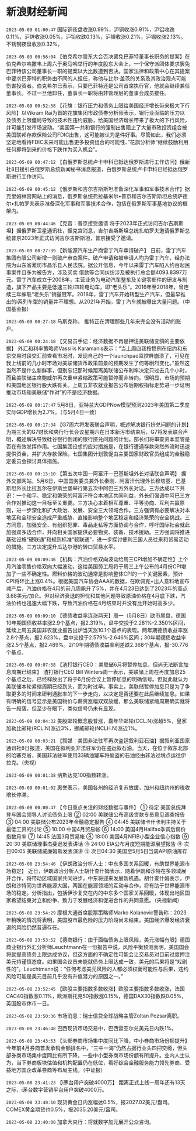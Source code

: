 # 新浪财经新闻
`2023-05-09 01:00:47` 国际铜夜盘收涨0.99%，沪铜收涨0.91%，沪铝收跌0.11%，沪锌收涨0.05%，沪铅收跌0.13%，沪镍收涨0.21%，沪锡收涨2.13%。不锈钢夜盘收涨0.32%。

`2023-05-09 00:56:04` 【伯克希尔股东大会否决罢免巴菲特董事长职务的提案】在伯克希尔哈撒韦上周六于奥马哈举行的年度股东大会上，一个保守派团体要求罢免巴菲特该公司董事长一职的提案以大比数遭到否决。国家法律和政策中心在其提案中要求巴菲特的职务由不同的人担任，称他与比尔·盖茨的关系及其政治观点可能伤害投资者。伯克希尔已表示，只要巴菲特还是公司首席执行官，他就会继续兼任董事长。不过一旦他卸任，董事长一职将由非管理层的董事会成员接任。

`2023-05-09 00:52:58` 【花旗：银行压力和债务上限给美国经济增长带来极大下行风险】以Vikram Rai为首的花旗集团市政债券分析师表示，银行业面临的压力以及债务上限僵局导致的技术性违约威胁，给美国经济增长带来了极大的下行风险，并可能引发市场波动。“美国第一共和银行的强制出售阻止了大量市政投资组合被美国联邦存款保险公司FDIC出售，这可能被认为是件好事。尽管如此，我们必须坚定地看待FDIC未来可能出售更多投资组合的可能性、”花旗分析师“继续鼓励利用任何即将到来的价格下跌作为买入机会”。

`2023-05-09 00:47:12` 【白俄罗斯总统卢卡申科已抵达俄罗斯进行工作访问】俄新社8日援引白俄罗斯总统新闻秘书消息报道，白俄罗斯总统卢卡申科已经抵达俄罗斯进行工作访问。

`2023-05-09 00:45:12` 【俄罗斯和吉尔吉斯斯坦准备深化军事和军事技术合作】据克里姆林宫网站上的消息，俄罗斯总统弗拉基米尔•普京和吉尔吉斯斯坦总统萨德尔•扎帕罗夫表示准备深化军事和军事技术合作，包括在俄罗斯军事基地协议的框架内。

`2023-05-09 00:44:46` 【克宫：普京接受邀请 将于2023年正式访问吉尔吉斯斯坦】据俄罗斯卫星通讯社，据克宫消息，吉尔吉斯斯坦总统扎帕罗夫邀请俄罗斯总统普京2023年正式访问吉尔吉斯斯坦，普京接受了邀请。

`2023-05-09 00:27:39` 【新能源汽车生产商雷丁汽车申请破产】 日前，雷丁汽车集团有限公司新增一则破产审查案件。破产申请和被申请人均为雷丁汽车，经办法院为山东省潍坊市昌乐县人民法院。据公开信息，今年以来雷丁汽车陷入约百起民事案件且多为被告方，涉及买卖 借款等合同纠纷涉及被执行总金额4093.8397万元。雷丁汽车成立于2008年，主营业务为电动汽车整车及关键零部件的研发与制造，旗下产品主要是低速三轮/四轮电动车，即“老头乐”。2016年至2018年，曾连续三年蝉联“老头乐”销量冠军。2018年，雷丁汽车开始转型生产汽车，但最早推出的i系列车型的销量并不理想。从2021年开始，雷丁汽车就被曝出大量问题。（中国基金报）

`2023-05-09 00:27:18` 马斯克称， 推特正在清理那些几年来完全没有活动的账户。

`2023-05-09 00:24:18` 【交易员手记：经济数据不再是押注美联储变鸽的主要依据】 外汇和利率策略师Vassilis Karamanis表示：“当上周四我按惯例在纽约和东京交易时段交汇前查看市况时，发现自己的一个launchpad监控屏崩溃了，可见在我上线前的几小时市场对美联储货币政策前景的预期发生了何等剧烈变化。”虽然这当然不是什么新鲜事，但别忘记那时候距离美联储公布利率决定只过去几个小时，而且美联储主席鲍威尔再次重申紧缩政策可能暂停而非转向。很明显，市场的预期和美国地区银行股大跌有关。上周五非农就业报告公布后期权指标走势进一步证明推动市场和美联储“作对”的不是经济数据。

`2023-05-09 00:17:47` 5月8日，亚特兰大GDPNow模型预测2023年美国第二季度实际GDP增长为2.7%。（与5月4日一致）

`2023-05-09 00:17:34` 【G7周六将发表联合声明，概述解决银行挤兑问题的计划】为期三天的G7财长和央行行长会议星期六在日本新泻市结束后，G7将发表联合声明，概述解决导致硅谷银行倒闭的银行挤兑问题的计划。部长们将审查资本监管是否在有效发挥作用。七国集团设想的应对措施是，在银行遭遇存款突然外流时迅速提供资金，并扩大存款保险。七国集团计划敦促由主要国家财政官员组成的金融稳定委员会探讨具体措施。

`2023-05-09 00:15:10` 【第五次中国—阿富汗—巴基斯坦外长对话联合声明】 据外交部网站，5月6日，中国国务委员兼外长秦刚、阿富汗代理外长穆塔基、巴基斯坦外长比拉瓦尔在伊斯兰堡举行第五次中阿巴三方外长对话。三方达成以下共识：一个和平、稳定和繁荣的阿富汗符合本地区共同利益，外长们强调中阿巴三方合作对推动这一目标至关重要。三方决心本着相互尊重、平等协商、互利共赢原则，进一步深化和扩大政治、发展、安全三大领域合作。三方强调有必要解决对本地区和全球安全造成严重威胁、直接影响整个地区稳定和经济繁荣的安全挑战。三方同意，加强安全、有组织犯罪、毒品走私等方面协调与合作，呼吁国际社会就此加强双多边合作，并向相关国家提供必要物资、装备、技术援助。三方强调将推进基础设施“硬联通”和规则标准“软联通”，进一步探讨便利三国人员往来和贸易活动的措施。三方决定提升瓜达尔港的转口贸易水平。

`2023-05-09 00:09:46` 【机构：汽油价格双向波动给周三CPI增加不确定性】上个月汽油零售价格双向大幅波动，这给美国劳工局将于周三上午公布的4月份CPI增加了一些不确定性。燃料价格的波动通常是影响整体CPI的一个关键因素，预计CPI将环比上涨0.4%。根据美国汽车协会AAA的数据，在欧佩克+出人意料地宣布减产后，汽油价格在4月的前几周飙升了5%，并在4月23日达到了2023年的高点3.68美元/加仑。但对经济衰退的担忧和其他问题导致原油价格在4月底下跌，汽油价格也迅速大幅下跌，导致汽油价格在4月结束时并没有比开始时高多少。

`2023-05-09 00:09:10` 【德债收益率连涨两天】周一（5月8日）欧市尾盘，德国10年期国债收益率涨2.9个基点，报2.319%，盘中交投于2.281%-2.350%区间，延续上周五美国非农就业报告出炉当天涨10.1个基点的表现。两年期德债收益率涨2.8个基点，报2.623%，盘中交投于2.579%-2.646%区间；30年期德债收益率涨2.5个基点，报2.489%。2/10年期德债收益率利差跌2.368个基点，报-30.776个基点。

`2023-05-09 00:07:58` 【渣打银行CEO：美联储6月将暂停加息，但尚无法断言加息周期已结束】 渣打银行CEO Bill Winters周一表示，美联储上周在再度加息25个基点之后，已经释放出了将于6月份会议上暂停加息的明确信号。但就此就认为美联储本轮紧缩周期已经到头，而为时过早。事实上，美联储暂停加息只是为了争取更多的时间来研判通胀率的下一步走向，以决定是否还要在此后继续加息。如果有明确的信号显示是美国物价与薪资涨幅双双放缓，那么美联储紧缩周期确实就将告一段落，但至少在眼下，类似信号仍未有显现。

`2023-05-09 00:04:32` 美股邮轮概念股普涨，嘉年华邮轮(CCL.N)涨超5%，皇家加勒比邮轮(RCL.N)涨近3%，挪威邮轮(NCLH.N)涨近1%。

`2023-05-09 00:03:21` 【叙媒：美国非法驻军再次盗运叙利亚石油】据叙利亚国家通讯社8日报道，美国在叙利亚非法驻军仍在盗运叙石油。当天，在位于叙东北部的哈塞克省，美国非法驻军使用33辆油罐车将偷盗的石油经由非法过境点运往伊拉克。（央视）

`2023-05-09 00:01:38` 纳斯达克100指数转涨。

`2023-05-09 00:01:02` 惠誉表示，美国各州的经济复苏放缓，加州和纽约州的税收增长停滞。

`2023-05-09 00:00:47` 【今日重点关注的财经数据与事件】
① 待定 美国总统拜登与国会领导人讨论债务上限
② 02:00 美联储公布高级贷款专员意见调查报告
③ 04:00 美联储公布2023年金融稳定报告
④ 04:45 美联储卡什卡利主持关于最低工资的讨论
⑤ 10:00 中国4月贸易帐
⑥ 14:00 英国4月Halifax季调后房价指数月率
⑦ 14:45 法国3月贸易帐
⑧ 18:00 美国4月NFIB小型企业信心指数
⑨ 20:30 美联储理事杰斐逊发表讲话
⑩ 24:00 EIA公布月度短期能源展望报告
⑪ 次日00:05 美联储威廉姆斯发表演讲
⑫ 次日04:30 美国至5月5日当周API原油库存

`2023-05-08 23:54:46` 【伊朗政治分析人士：中东多国关系回暖，有助世界能源市场稳定】 近日，伊朗政治分析人士胡什查什姆表示，随着伊朗和沙特在多领域展开合作，将带动区域国家共同进步，中东将迎来发展新机遇。胡什查什姆表示，伊朗和沙特同为世界能源大国，两国在能源领域的互动与合作，将有助于世界能源市场的稳定。分析指出，包括伊沙复交在内的中东多个国家关系回暖，体现出地区国家希望结束对立和纷争、致力于发展经济和促进合作的共同意愿。（央视新闻）

`2023-05-08 23:54:29` 摩根大通首席股票策略师Marko Kolanovic警告称：2023年稍晚的情况将表明，美国股市最危险的压力阶段尚未结束。美国经济爆发经济衰退的风险仍然普遍存在。

`2023-05-08 23:53:52` 【德商银行：由于面临债务上限风险，美元涨幅有限】德国商业银行外汇分析师Leuchtmann在一份报告中说，风险平衡预测表明，美国国会将就提高债务上限达成协议，但这方面的不确定性可能会让交易员对目前过度押注美元持谨慎态度。如果国会议员未能就债务上限达成一致，美元的后果将是“戏剧性的”。Leuchtmann说：“任何考虑美元风险的人都必须权衡可能性与后果，违约风险可能是美元目前几乎没有升值潜力的原因之一。”

`2023-05-08 23:52:45` 【欧股主要指数多数收涨】欧股主要指数多数收涨，法国CAC40指数涨0.11%，欧洲斯托克50指数涨0.15%，德国DAX30指数跌0.05%，英国股市休市一日。

`2023-05-08 23:50:36` 市场消息：瑞士信贷全球战略主管Zoltan Pozsar离职。

`2023-05-08 23:46:48` 巴西现货市场交易中，巴西雷亚尔兑美元日内跌1%。

`2023-05-08 23:43:53` 【头部券商市场集中度同比下降，中小券商市场份额提升】 今年前4月券商首发承销金额排名中，“三中一海”仍然占据行业头四把交椅，但头部券商市场集中度同比有所下降，一些中小型券商市场份额有所提升。业内人士认为，当下券商板块估值和机构配置仍在低位，看好综合金融服务能力领先券商、受益地方国企改革券商等布局主线。（中证报）

`2023-05-08 23:41:23` 【i茅台用户突破4000万】 距离正式上线一周年还有13天之际，i茅台数字营销平台用户突破4000万。

`2023-05-08 23:40:10` 现货黄金日内涨幅达0.5%，报2027.02美元/盎司。COMEX黄金期货也0.5%，报2035.20美元/盎司。

`2023-05-08 23:40:00` 加拿大央行：将就数字加元展开公众咨询。

